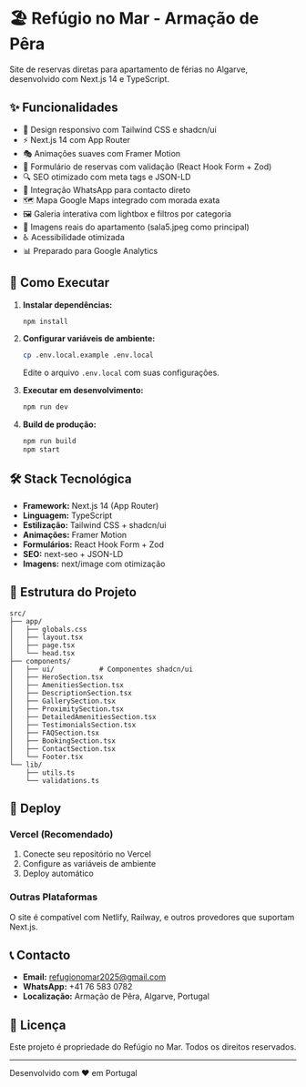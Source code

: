 # 🏖️ Refúgio no Mar - Armação de Pêra

Site de reservas diretas para apartamento de férias no Algarve, desenvolvido com Next.js 14 e TypeScript.

## ✨ Funcionalidades

- 🎨 Design responsivo com Tailwind CSS e shadcn/ui
- ⚡ Next.js 14 com App Router
- 🎭 Animações suaves com Framer Motion
- 📝 Formulário de reservas com validação (React Hook Form + Zod)
- 🔍 SEO otimizado com meta tags e JSON-LD
- 📱 Integração WhatsApp para contacto direto
- 🗺️ Mapa Google Maps integrado com morada exata
- 🖼️ Galeria interativa com lightbox e filtros por categoria
- 📸 Imagens reais do apartamento (sala5.jpeg como principal)
- ♿ Acessibilidade otimizada
- 📊 Preparado para Google Analytics

## 🚀 Como Executar

1. **Instalar dependências:**
   ```bash
   npm install
   ```

2. **Configurar variáveis de ambiente:**
   ```bash
   cp .env.local.example .env.local
   ```
   Edite o arquivo `.env.local` com suas configurações.

3. **Executar em desenvolvimento:**
   ```bash
   npm run dev
   ```

4. **Build de produção:**
   ```bash
   npm run build
   npm start
   ```

## 🛠️ Stack Tecnológica

- **Framework:** Next.js 14 (App Router)
- **Linguagem:** TypeScript
- **Estilização:** Tailwind CSS + shadcn/ui
- **Animações:** Framer Motion
- **Formulários:** React Hook Form + Zod
- **SEO:** next-seo + JSON-LD
- **Imagens:** next/image com otimização

## 📁 Estrutura do Projeto

```
src/
├── app/
│   ├── globals.css
│   ├── layout.tsx
│   ├── page.tsx
│   └── head.tsx
├── components/
│   ├── ui/           # Componentes shadcn/ui
│   ├── HeroSection.tsx
│   ├── AmenitiesSection.tsx
│   ├── DescriptionSection.tsx
│   ├── GallerySection.tsx
│   ├── ProximitySection.tsx
│   ├── DetailedAmenitiesSection.tsx
│   ├── TestimonialsSection.tsx
│   ├── FAQSection.tsx
│   ├── BookingSection.tsx
│   ├── ContactSection.tsx
│   └── Footer.tsx
└── lib/
    ├── utils.ts
    └── validations.ts
```

## 🚀 Deploy

### Vercel (Recomendado)
1. Conecte seu repositório no Vercel
2. Configure as variáveis de ambiente
3. Deploy automático

### Outras Plataformas
O site é compatível com Netlify, Railway, e outros provedores que suportam Next.js.

## 📞 Contacto

- **Email:** refugionomar2025@gmail.com
- **WhatsApp:** +41 76 583 0782
- **Localização:** Armação de Pêra, Algarve, Portugal

## 📄 Licença

Este projeto é propriedade do Refúgio no Mar. Todos os direitos reservados.

---

Desenvolvido com ❤️ em Portugal